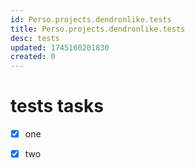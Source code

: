 ```yaml
---
id: Perso.projects.dendronlike.tests
title: Perso.projects.dendronlike.tests
desc: tests
updated: 1745160201830
created: 0
---
```

# tests tasks

* [x] one
* [x] two

